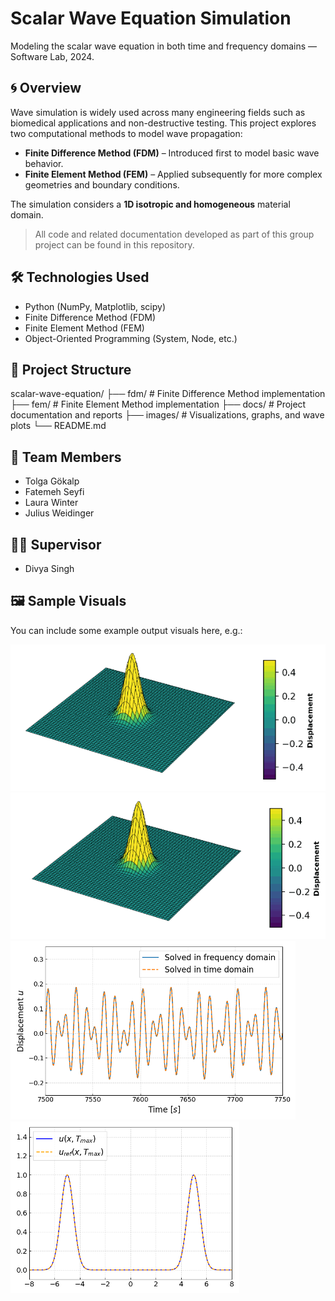 # Scalar Wave Equation Simulation

Modeling the scalar wave equation in both time and frequency domains — Software Lab, 2024.

## 🌀 Overview

Wave simulation is widely used across many engineering fields such as biomedical applications and non-destructive testing. This project explores two computational methods to model wave propagation:

- **Finite Difference Method (FDM)** – Introduced first to model basic wave behavior.
- **Finite Element Method (FEM)** – Applied subsequently for more complex geometries and boundary conditions.

The simulation considers a **1D isotropic and homogeneous** material domain.

> All code and related documentation developed as part of this group project can be found in this repository.

## 🛠️ Technologies Used

- Python (NumPy, Matplotlib, scipy)
- Finite Difference Method (FDM)
- Finite Element Method (FEM)
- Object-Oriented Programming (System, Node, etc.)

## 📁 Project Structure

scalar-wave-equation/
├── fdm/ # Finite Difference Method implementation
├── fem/ # Finite Element Method implementation
├── docs/ # Project documentation and reports
├── images/ # Visualizations, graphs, and wave plots
└── README.md

## 👥 Team Members

- Tolga Gökalp  
- Fatemeh Seyfi  
- Laura Winter  
- Julius Weidinger  

## 👩‍🏫 Supervisor

- Divya Singh

## 🖼️ Sample Visuals

You can include some example output visuals here, e.g.:

![Wave propagation (undamaged)](images/undamaged.gif)
![Wave propagation (damaged)](images/damaged.gif)
![Frequency domain (1D)](images/frequency_domain_1d.png)
![Convergence](images/convergence.png)


